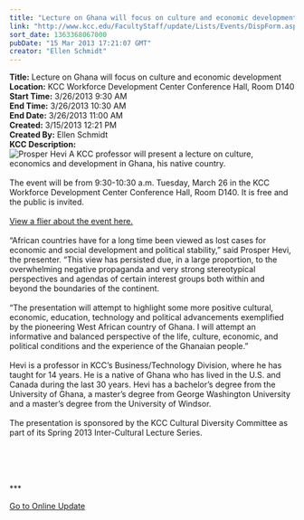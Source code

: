 ```yaml
---
title: "Lecture on Ghana will focus on culture and economic development"
link: "http://www.kcc.edu/FacultyStaff/update/Lists/Events/DispForm.aspx?ID=368"
sort_date: 1363368067000
pubDate: "15 Mar 2013 17:21:07 GMT"
creator: "Ellen Schmidt"
---
```


<div><b>Title:</b> Lecture on Ghana will focus on culture and economic development</div>
<div><b>Location:</b> KCC Workforce Development Center Conference Hall, Room D140</div>
<div><b>Start Time:</b> 3/26/2013 9:30 AM</div>
<div><b>End Time:</b> 3/26/2013 10:30 AM</div>
<div><b>End Date:</b> 3/26/2013 11:00 AM</div>
<div><b>Created:</b> 3/15/2013 12:21 PM</div>
<div><b>Created By:</b> Ellen Schmidt</div>
<div><b>KCC Description:</b> <div class="ExternalClassF32BE77488564A3F9684350836A865E5">
<div>
<div><img alt="Prosper Hevi" src="/SiteCollectionImages/ProsperHevi.jpg" /> A KCC professor will present a lecture on culture, economics and development in Ghana, his native country.</div>
<div> </div>
<div>The event will be from 9:30-10:30 a.m. Tuesday, March 26 in the KCC Workforce Development Center Conference Hall, Room D140. It is free and the public is invited.</div>
<div> </div>
<div><a href="/FacultyStaff/update/Documents/Ghanapresentationflier.pdf">View a flier about the event here.</a></div>
<div><br />“African countries have for a long time been viewed as lost cases for economic and social development and political stability,” said Prosper Hevi, the presenter. “This view has persisted due, in a large proportion, to the overwhelming negative propaganda and very strong stereotypical perspectives and agendas of certain interest groups both within and beyond the boundaries of the continent. </div>
<div><br />“The presentation will attempt to highlight some more positive cultural, economic, education, technology and political advancements exemplified by the pioneering West African country of Ghana. I will attempt an informative and balanced perspective of the life, culture, economic, and political conditions and the experience of the Ghanaian people.”</div>
<div><br />Hevi is a professor in KCC’s Business/Technology Division, where he has taught for 14 years. He is a native of Ghana who has lived in the U.S. and Canada during the last 30 years. Hevi has a bachelor’s degree from the University of Ghana, a master’s degree from George Washington University and a master’s degree from the University of Windsor.</div>
<div> </div>
<div>The presentation is sponsored by the KCC Cultural Diversity Committee as part of its Spring 2013 Inter-Cultural Lecture Series.</div>
<div> </div>
<div> </div>
<div> </div>
<div>
<div>
<div>
<div> </div>
<div>
<p>***</p>
<p><a href="/FacultyStaff/update/Pages/dailyupdate.aspx">Go to Online Update</a></p></div></div></div></div></div></div></div>
